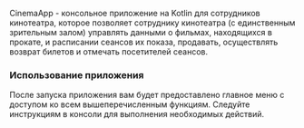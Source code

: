 CinemaApp - консольное приложение на Kotlin для сотрудников кинотеатра, которое позволяет сотруднику
кинотеатра (с единственным зрительным залом) управлять данными о фильмах, находящихся в прокате, и расписании сеансов их показа, 
продавать, осуществлять возврат билетов и отмечать посетителей сеансов.


<h3>Использование приложения</h3>
После запуска приложения вам будет предоставлено главное меню с доступом ко всем вышеперечисленным функциям. 
Следуйте инструкциям в консоли для выполнения необходимых действий.
